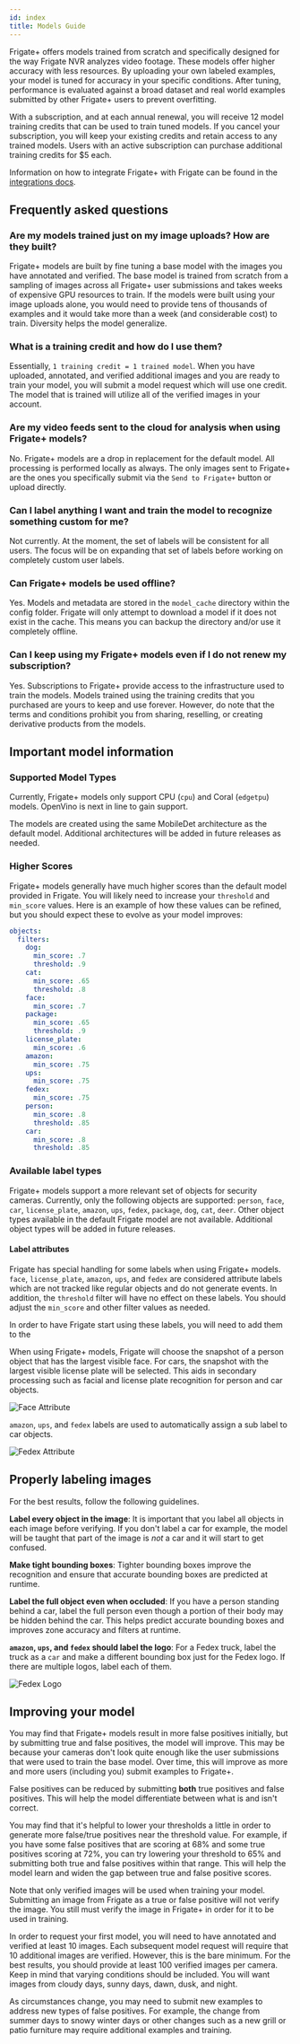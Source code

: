 ```yaml
---
id: index
title: Models Guide
---
```


Frigate+ offers models trained from scratch and specifically designed for the way Frigate NVR analyzes video footage. These models offer higher accuracy with less resources. By uploading your own labeled examples, your model is tuned for accuracy in your specific conditions. After tuning, performance is evaluated against a broad dataset and real world examples submitted by other Frigate+ users to prevent overfitting.

With a subscription, and at each annual renewal, you will receive 12 model training credits that can be used to train tuned models. If you cancel your subscription, you will keep your existing credits and retain access to any trained models. Users with an active subscription can purchase additional training credits for $5 each.

Information on how to integrate Frigate+ with Frigate can be found in the [integrations docs](/integrations/plus).

## Frequently asked questions

### Are my models trained just on my image uploads? How are they built?

Frigate+ models are built by fine tuning a base model with the images you have annotated and verified. The base model is trained from scratch from a sampling of images across all Frigate+ user submissions and takes weeks of expensive GPU resources to train. If the models were built using your image uploads alone, you would need to provide tens of thousands of examples and it would take more than a week (and considerable cost) to train. Diversity helps the model generalize.

### What is a training credit and how do I use them?

Essentially, `1 training credit = 1 trained model`. When you have uploaded, annotated, and verified additional images and you are ready to train your model, you will submit a model request which will use one credit. The model that is trained will utilize all of the verified images in your account.

### Are my video feeds sent to the cloud for analysis when using Frigate+ models?

No. Frigate+ models are a drop in replacement for the default model. All processing is performed locally as always. The only images sent to Frigate+ are the ones you specifically submit via the `Send to Frigate+` button or upload directly.

### Can I label anything I want and train the model to recognize something custom for me?

Not currently. At the moment, the set of labels will be consistent for all users. The focus will be on expanding that set of labels before working on completely custom user labels.

### Can Frigate+ models be used offline?

Yes. Models and metadata are stored in the `model_cache` directory within the config folder. Frigate will only attempt to download a model if it does not exist in the cache. This means you can backup the directory and/or use it completely offline.

### Can I keep using my Frigate+ models even if I do not renew my subscription?

Yes. Subscriptions to Frigate+ provide access to the infrastructure used to train the models. Models trained using the training credits that you purchased are yours to keep and use forever. However, do note that the terms and conditions prohibit you from sharing, reselling, or creating derivative products from the models.

## Important model information

### Supported Model Types

Currently, Frigate+ models only support CPU (`cpu`) and Coral (`edgetpu`) models. OpenVino is next in line to gain support.

The models are created using the same MobileDet architecture as the default model. Additional architectures will be added in future releases as needed.

### Higher Scores

Frigate+ models generally have much higher scores than the default model provided in Frigate. You will likely need to increase your `threshold` and `min_score` values. Here is an example of how these values can be refined, but you should expect these to evolve as your model improves:

```yaml
objects:
  filters:
    dog:
      min_score: .7
      threshold: .9
    cat:
      min_score: .65
      threshold: .8
    face:
      min_score: .7
    package:
      min_score: .65
      threshold: .9
    license_plate:
      min_score: .6
    amazon:
      min_score: .75
    ups:
      min_score: .75
    fedex:
      min_score: .75
    person:
      min_score: .8
      threshold: .85
    car:
      min_score: .8
      threshold: .85
```

### Available label types

Frigate+ models support a more relevant set of objects for security cameras. Currently, only the following objects are supported: `person`, `face`, `car`, `license_plate`, `amazon`, `ups`, `fedex`, `package`, `dog`, `cat`, `deer`. Other object types available in the default Frigate model are not available. Additional object types will be added in future releases.

#### Label attributes

Frigate has special handling for some labels when using Frigate+ models. `face`, `license_plate`, `amazon`, `ups`, and `fedex` are considered attribute labels which are not tracked like regular objects and do not generate events. In addition, the `threshold` filter will have no effect on these labels. You should adjust the `min_score` and other filter values as needed.

In order to have Frigate start using these labels, you will need to add them to the

When using Frigate+ models, Frigate will choose the snapshot of a person object that has the largest visible face. For cars, the snapshot with the largest visible license plate will be selected. This aids in secondary processing such as facial and license plate recognition for person and car objects.

![Face Attribute](/img/plus/attribute-example-face.jpg)

`amazon`, `ups`, and `fedex` labels are used to automatically assign a sub label to car objects.

![Fedex Attribute](/img/plus/attribute-example-fedex.jpg)

## Properly labeling images

For the best results, follow the following guidelines.

**Label every object in the image**: It is important that you label all objects in each image before verifying. If you don't label a car for example, the model will be taught that part of the image is _not_ a car and it will start to get confused.

**Make tight bounding boxes**: Tighter bounding boxes improve the recognition and ensure that accurate bounding boxes are predicted at runtime.

**Label the full object even when occluded**: If you have a person standing behind a car, label the full person even though a portion of their body may be hidden behind the car. This helps predict accurate bounding boxes and improves zone accuracy and filters at runtime.

**`amazon`, `ups`, and `fedex` should label the logo**: For a Fedex truck, label the truck as a `car` and make a different bounding box just for the Fedex logo. If there are multiple logos, label each of them.

![Fedex Logo](/img/plus/fedex-logo.jpg)

## Improving your model

You may find that Frigate+ models result in more false positives initially, but by submitting true and false positives, the model will improve. This may be because your cameras don't look quite enough like the user submissions that were used to train the base model. Over time, this will improve as more and more users (including you) submit examples to Frigate+.

False positives can be reduced by submitting **both** true positives and false positives. This will help the model differentiate between what is and isn't correct.

You may find that it's helpful to lower your thresholds a little in order to generate more false/true positives near the threshold value. For example, if you have some false positives that are scoring at 68% and some true positives scoring at 72%, you can try lowering your threshold to 65% and submitting both true and false positives within that range. This will help the model learn and widen the gap between true and false positive scores.

Note that only verified images will be used when training your model. Submitting an image from Frigate as a true or false positive will not verify the image. You still must verify the image in Frigate+ in order for it to be used in training.

In order to request your first model, you will need to have annotated and verified at least 10 images. Each subsequent model request will require that 10 additional images are verified. However, this is the bare minimum. For the best results, you should provide at least 100 verified images per camera. Keep in mind that varying conditions should be included. You will want images from cloudy days, sunny days, dawn, dusk, and night.

As circumstances change, you may need to submit new examples to address new types of false positives. For example, the change from summer days to snowy winter days or other changes such as a new grill or patio furniture may require additional examples and training.
